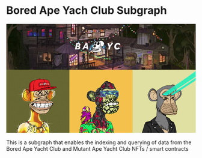 # Bored Ape Yach Club Subgraph

![Bored Ape Yach Club Subgraph](header.png)

This is a subgraph that enables the indexing and querying of data from the Bored Ape Yacht Club and Mutant Ape Yacht Club NFTs / smart contracts

